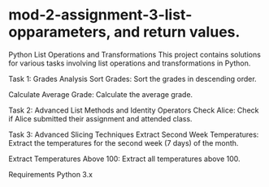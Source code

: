 # mod-2-assignment-3-list-opparameters, and return values.
Python List Operations and Transformations
This project contains solutions for various tasks involving list operations and transformations in Python.

Task 1: Grades Analysis
Sort Grades: Sort the grades in descending order.

Calculate Average Grade: Calculate the average grade.

Task 2: Advanced List Methods and Identity Operators
Check Alice: Check if Alice submitted their assignment and attended class.

Task 3: Advanced Slicing Techniques
Extract Second Week Temperatures: Extract the temperatures for the second week (7 days) of the month.

Extract Temperatures Above 100: Extract all temperatures above 100.

Requirements
Python 3.x




